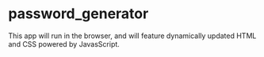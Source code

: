# password_generator
This app will run in the browser, and will feature dynamically updated HTML and CSS powered by JavasScript.
